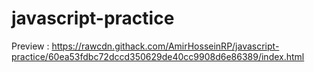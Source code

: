 # javascript-practice
Preview : https://rawcdn.githack.com/AmirHosseinRP/javascript-practice/60ea53fdbc72dccd350629de40cc9908d6e86389/index.html
